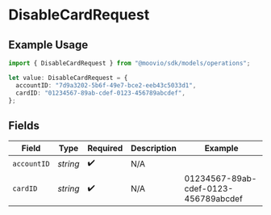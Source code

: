 # DisableCardRequest

## Example Usage

```typescript
import { DisableCardRequest } from "@moovio/sdk/models/operations";

let value: DisableCardRequest = {
  accountID: "7d9a3202-5b6f-49e7-bce2-eeb43c5033d1",
  cardID: "01234567-89ab-cdef-0123-456789abcdef",
};
```

## Fields

| Field                                | Type                                 | Required                             | Description                          | Example                              |
| ------------------------------------ | ------------------------------------ | ------------------------------------ | ------------------------------------ | ------------------------------------ |
| `accountID`                          | *string*                             | :heavy_check_mark:                   | N/A                                  |                                      |
| `cardID`                             | *string*                             | :heavy_check_mark:                   | N/A                                  | 01234567-89ab-cdef-0123-456789abcdef |